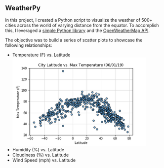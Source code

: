 ## WeatherPy

In this project, I created a Python script to visualize the weather of 500+ cities across the world of varying distance from the equator. To accomplish this, I leveraged a [simple Python library](https://pypi.python.org/pypi/citipy) and the [OpenWeatherMap API](https://openweathermap.org/api).

The objective was to build a series of scatter plots to showcase the following relationships:

* Temperature (F) vs. Latitude
![Image description](https://github.com/rchounoune/Python---API/blob/master/OpenWeather/LatvsTemp.png)
* Humidity (%) vs. Latitude
* Cloudiness (%) vs. Latitude
* Wind Speed (mph) vs. Latitude
